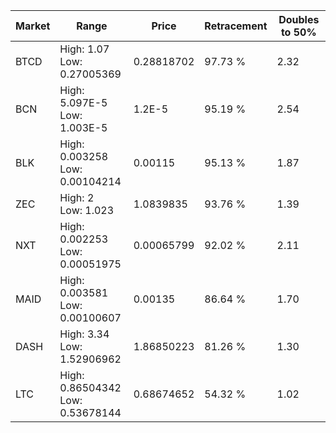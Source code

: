 | Market | Range | Price| Retracement | Doubles to 50% |
| --- | --- | --- | --- | --- |
| BTCD | High: 1.07<br />Low: 0.27005369 | 0.28818702 | 97.73 % | 2.32 |
| BCN | High: 5.097E-5<br />Low: 1.003E-5 | 1.2E-5 | 95.19 % | 2.54 |
| BLK | High: 0.003258<br />Low: 0.00104214 | 0.00115 | 95.13 % | 1.87 |
| ZEC | High: 2<br />Low: 1.023 | 1.0839835 | 93.76 % | 1.39 |
| NXT | High: 0.002253<br />Low: 0.00051975 | 0.00065799 | 92.02 % | 2.11 |
| MAID | High: 0.003581<br />Low: 0.00100607 | 0.00135 | 86.64 % | 1.70 |
| DASH | High: 3.34<br />Low: 1.52906962 | 1.86850223 | 81.26 % | 1.30 |
| LTC | High: 0.86504342<br />Low: 0.53678144 | 0.68674652 | 54.32 % | 1.02 |
